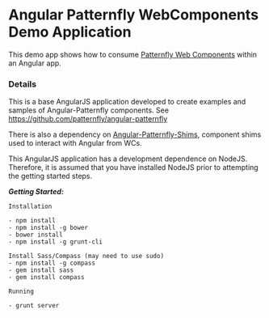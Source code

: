 # Angular Patternfly WebComponents Demo Application

This demo app shows how to consume [Patternfly Web Components](https://github.com/patternfly-webcomponents/patternfly-webcomponents) within an Angular app.

### Details

This is a base AngularJS application developed to create examples and samples of Angular-Patternfly components. See https://github.com/patternfly/angular-patternfly

There is also a dependency on [Angular-Patternfly-Shims](https://github.com/patternfly-webcomponents/angular-patternfly-shims), component shims used to interact with Angular from WCs.

This AngularJS application has a development dependence on NodeJS. Therefore, it is assumed that you have installed NodeJS prior to attempting the getting started steps.

_**Getting Started:**_ 

	Installation

	- npm install	
	- npm install -g bower	
	- bower install	
	- npm install -g grunt-cli
	
	Install Sass/Compass (may need to use sudo)
	- npm install -g compass
	- gem install sass
	- gem install compass

	Running

	- grunt server


